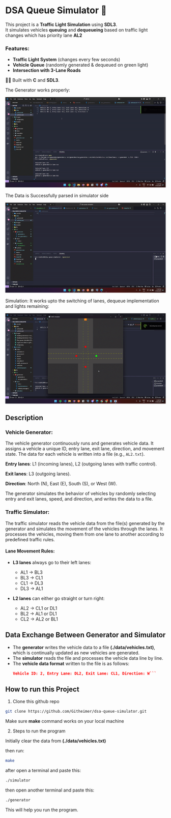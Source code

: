 # DSA Queue Simulator 🚦

This project is a **Traffic Light Simulation** using **SDL3**.  
It simulates vehicles **queuing** and **dequeueing** based on traffic light changes which has priority lane **AL2**

### Features:

- **Traffic Light System** (changes every few seconds)
- **Vehicle Queue** (randomly generated & dequeued on green light)
- **Intersection with 3-Lane Roads**

🚗💨 Built with **C** and **SDL3**.

The Generator works properly:

![alt text](./images/Desktop2025.02.22-13.51.38.02-ezgif.com-video-to-gif-converter.gif)

The Data is Successfully parsed in simulator side

![alt text](./images/Desktop2025.02.22-19.39.36.05-ezgif.com-video-to-gif-converter.gif)

Simulation:
It works upto the switching of lanes, dequeue implementation and lights remaining:

![alt text](./images/traffic.gif)

## Description

### **Vehicle Generator:**

The vehicle generator continuously runs and generates vehicle data. It assigns a vehicle a unique ID, entry lane, exit lane, direction, and movement state. The data for each vehicle is written into a file (e.g., `AL2.txt`).

**Entry lanes**: L1 (incoming lanes), L2 (outgoing lanes with traffic control).

**Exit lanes**: L3 (outgoing lanes).

**Direction**: North (N), East (E), South (S), or West (W).

The generator simulates the behavior of vehicles by randomly selecting entry and exit lanes, speed, and direction, and writes the data to a file.

### **Traffic Simulator:**

The traffic simulator reads the vehicle data from the file(s) generated by the generator and simulates the movement of the vehicles through the lanes. It processes the vehicles, moving them from one lane to another according to predefined traffic rules.

#### Lane Movement Rules:

- **L3 lanes** always go to their left lanes:

  - AL1 → BL3
  - BL3 → CL1
  - CL1 → DL3
  - DL3 → AL1

- **L2 lanes** can either go straight or turn right:
  - AL2 → CL1 or DL1
  - BL2 → AL1 or DL1
  - CL2 → AL2 or BL1

## Data Exchange Between Generator and Simulator

- The **generator** writes the vehicle data to a file **(./data/vehicles.txt)**, which is continually updated as new vehicles are generated.
- The **simulator** reads the file and processes the vehicle data line by line.
- The **vehicle data format** written to the file is as follows:
  ````json
  Vehicle ID: 2, Entry Lane: DL2, Exit Lane: CL1, Direction: W```
  ````

## How to run this Project

1. Clone this github repo

```bash
git clone https://github.com/Githeimer/dsa-queue-simulator.git
```

Make sure **make** command works on your local machine

2. Steps to run the program

Initially clear the data from **(./data/vehicles.txt)**

then run:

```bash
make
```

after open a terminal and paste this:

```bash
./simulator
```

then open another terminal and paste this:

```bash
./generator
```

This will help you run the program.
